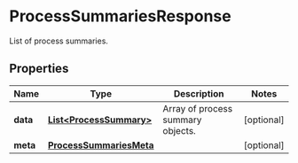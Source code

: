 

# ProcessSummariesResponse

List of process summaries.

## Properties

Name | Type | Description | Notes
------------ | ------------- | ------------- | -------------
**data** | [**List&lt;ProcessSummary&gt;**](ProcessSummary.md) | Array of process summary objects. |  [optional]
**meta** | [**ProcessSummariesMeta**](ProcessSummariesMeta.md) |  |  [optional]



